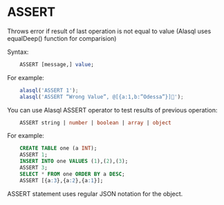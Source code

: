 # ASSERT

Throws error if result of last operation is not equal to value (Alasql uses equalDeep() function for comparision)

Syntax:
```sql
    ASSERT [message,] value;
```
For example:

```js
    alasql('ASSERT 1');
    alasql('ASSERT “Wrong Value”, @[{a:1,b:”Odessa”}]');
```

You can use Alasql ASSERT operator to test results of previous operation:
```sql
    ASSERT string | number | boolean | array | object
```

For example:
```sql
    CREATE TABLE one (a INT);
    ASSERT 1;
    INSERT INTO one VALUES (1),(2),(3);
    ASSERT 3;
    SELECT * FROM one ORDER BY a DESC;
    ASSERT [{a:3},{a:2},{a:1}];
```

ASSERT statement uses regular JSON notation for the object.